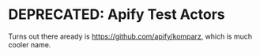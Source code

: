 # DEPRECATED: Apify Test Actors

Turns out there aready is https://github.com/apify/komparz, which is much cooler name.
